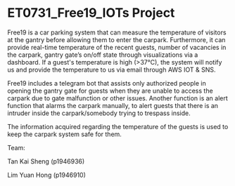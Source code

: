 # ET0731_Free19_IOTs Project

Free19 is a car parking system that can measure the temperature of visitors at the gantry before allowing them to enter the carpark. Furthermore, it can provide real-time temperature of the recent guests, number of vacancies in the carpark, gantry gate’s on/off state through visualizations via a dashboard. If a guest's temperature is high (>37°C), the system will notify us and provide the temperature to us via email through AWS IOT & SNS.

Free19 includes a telegram bot that assists only authorized people in opening the gantry gate for guests when they are unable to access the carpark due to gate malfunction or other issues. Another function is an alert function that alarms the carpark manually, to alert guests that there is an intruder inside the carpark/somebody trying to trespass inside.

The information acquired regarding the temperature of the guests is used to keep the carpark system safe for them.

Team:

Tan Kai Sheng (p1946936)

Lim Yuan Hong (p1946910)
